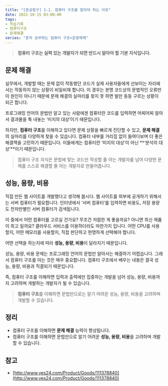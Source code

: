 ```yaml
---
title: "[혼공컴구] 1-1. 컴퓨터 구조를 알아야 하는 이유"
date: 2022-10-15 03:00:00
tags:
- 학습기록
- 컴퓨터구조
- 문제해결
series: "혼자 공부하는 컴퓨터 구조+운영체제"
---
```


> **컴퓨터 구조는 실력 있는 개발자가 되면 반드시 알아야 할 기본 지식입니다.**

## 문제 해결

실무에서, 개발할 때는 문제 없이 작동했던 코드가 실제 사용자들에게 선보이는 자리에서는 작동하지 않는 상황이 비일비재 합니다. 이 경우는 분명 코드상의 문법적인 오류만이 원인이
아니기 때문에 문제 해결의 실마리를 찾지 못 하면 발만 동동 구르는 상황이 되곤 합니다.

프로그래밍 언어의 문법만 알고 있는 사람에겐 컴퓨터란 코드를 입력하면 어찌어찌 알아서 결과물을 툭 내놓는 ‘미지의 대상’이기 때문입니다.

하지만, **컴퓨터 구조**를 이해하고 있다면 문제 상황을 빠르게 진단할 수 있고, **문제 해결**의 실마리를 다양하게 찾을 수 있습니다.
컴퓨터 내부를 거리낌 없이 들여다보며 더 좋은 해결책을 고민하기 때문입니다. 이들에게는 컴퓨터란 ‘미지의 대상’이 아닌 **‘분석의 대상’**이기 때문입니다.

> 컴퓨터 구조 지식은 문법에 맞는 코드만 작성할 줄 아는 개발자를 넘어 다양한 문제를 스스로 해결할 줄 아는 개발자로 만들어줍니다.

## 성능, 용량, 비용

직접 만든 웹 사이트를 개발했다고 생각해 봅시다. 웹 사이트를 외부에 공개하기 위해서는 서버 컴퓨터가 필요합니다. 인터넷에서 ‘서버 컴퓨터’를 입력하면 비용도, 저장 용량도
천차만별인 서버 컴퓨터가 검색됩니다.

이 중에서 어떤 컴퓨터를 고르실 건가요? 무조건 저렴한 게 좋을까요? 아니면 최신 제품이 최고 일까요? 클라우드 서비스를 이용하더라도 마찬가지 입니다. 어떤 CPU를 사용할지,
어떤 메모리를 사용할지, 직접 판단하고 현명하게 선택해야 합니다.

어떤 선택을 하는지에 따라 **성능, 용량, 비용**이 달라지기 때문입니다.

성능, 용량, 비용 문제는 프로그래밍 언어의 문법만 알아서는 해결하기 어렵습니다.
그래서 컴퓨터 구조를 아는 것은 매우 중요합니다. 컴퓨터 구조에서 배우는 내용은 결국 성능, 용량, 비용과 직결되기 때문입니다.

즉, 컴퓨터 구조를 이해하면 입력과 출력에만 집중하는 개발을 넘어 성능, 용량, 비용까지 고려하며 개발하는 개발자가 될 수 있습니다.

> **컴퓨터 구조**를 이해하면 문법만으로는 알기 어려운 성능, 용량, 비용을 고려하며 개발할 수 있습니다.

## 정리

- 컴퓨터 구조를 이해하면 **문제 해결** 능력이 향상됩니다.
- 컴퓨터 구조를 이해하면 문법만으로 알기 어려운 **성능, 용량, 비용**을 고려하며 개발할 수 있습니다.

## 참고

- [http://www.yes24.com/Product/Goods/111378840](http://www.yes24.com/Product/Goods/111378840)